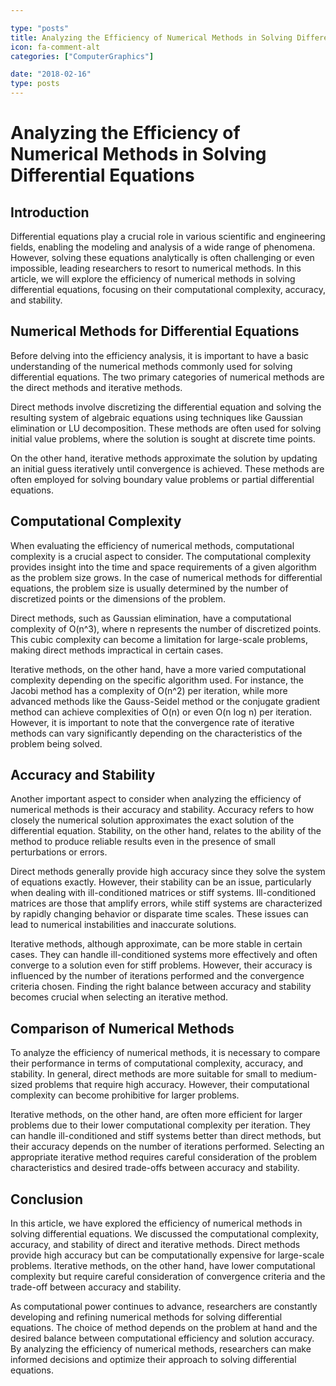 ```yaml
---

type: "posts"
title: Analyzing the Efficiency of Numerical Methods in Solving Differential Equations
icon: fa-comment-alt
categories: ["ComputerGraphics"]

date: "2018-02-16"
type: posts
---
```



# Analyzing the Efficiency of Numerical Methods in Solving Differential Equations

## Introduction

Differential equations play a crucial role in various scientific and engineering fields, enabling the modeling and analysis of a wide range of phenomena. However, solving these equations analytically is often challenging or even impossible, leading researchers to resort to numerical methods. In this article, we will explore the efficiency of numerical methods in solving differential equations, focusing on their computational complexity, accuracy, and stability.

## Numerical Methods for Differential Equations

Before delving into the efficiency analysis, it is important to have a basic understanding of the numerical methods commonly used for solving differential equations. The two primary categories of numerical methods are the direct methods and iterative methods.

Direct methods involve discretizing the differential equation and solving the resulting system of algebraic equations using techniques like Gaussian elimination or LU decomposition. These methods are often used for solving initial value problems, where the solution is sought at discrete time points.

On the other hand, iterative methods approximate the solution by updating an initial guess iteratively until convergence is achieved. These methods are often employed for solving boundary value problems or partial differential equations.

## Computational Complexity

When evaluating the efficiency of numerical methods, computational complexity is a crucial aspect to consider. The computational complexity provides insight into the time and space requirements of a given algorithm as the problem size grows. In the case of numerical methods for differential equations, the problem size is usually determined by the number of discretized points or the dimensions of the problem.

Direct methods, such as Gaussian elimination, have a computational complexity of O(n^3), where n represents the number of discretized points. This cubic complexity can become a limitation for large-scale problems, making direct methods impractical in certain cases.

Iterative methods, on the other hand, have a more varied computational complexity depending on the specific algorithm used. For instance, the Jacobi method has a complexity of O(n^2) per iteration, while more advanced methods like the Gauss-Seidel method or the conjugate gradient method can achieve complexities of O(n) or even O(n log n) per iteration. However, it is important to note that the convergence rate of iterative methods can vary significantly depending on the characteristics of the problem being solved.

## Accuracy and Stability

Another important aspect to consider when analyzing the efficiency of numerical methods is their accuracy and stability. Accuracy refers to how closely the numerical solution approximates the exact solution of the differential equation. Stability, on the other hand, relates to the ability of the method to produce reliable results even in the presence of small perturbations or errors.

Direct methods generally provide high accuracy since they solve the system of equations exactly. However, their stability can be an issue, particularly when dealing with ill-conditioned matrices or stiff systems. Ill-conditioned matrices are those that amplify errors, while stiff systems are characterized by rapidly changing behavior or disparate time scales. These issues can lead to numerical instabilities and inaccurate solutions.

Iterative methods, although approximate, can be more stable in certain cases. They can handle ill-conditioned systems more effectively and often converge to a solution even for stiff problems. However, their accuracy is influenced by the number of iterations performed and the convergence criteria chosen. Finding the right balance between accuracy and stability becomes crucial when selecting an iterative method.

## Comparison of Numerical Methods

To analyze the efficiency of numerical methods, it is necessary to compare their performance in terms of computational complexity, accuracy, and stability. In general, direct methods are more suitable for small to medium-sized problems that require high accuracy. However, their computational complexity can become prohibitive for larger problems.

Iterative methods, on the other hand, are often more efficient for larger problems due to their lower computational complexity per iteration. They can handle ill-conditioned and stiff systems better than direct methods, but their accuracy depends on the number of iterations performed. Selecting an appropriate iterative method requires careful consideration of the problem characteristics and desired trade-offs between accuracy and stability.

## Conclusion

In this article, we have explored the efficiency of numerical methods in solving differential equations. We discussed the computational complexity, accuracy, and stability of direct and iterative methods. Direct methods provide high accuracy but can be computationally expensive for large-scale problems. Iterative methods, on the other hand, have lower computational complexity but require careful consideration of convergence criteria and the trade-off between accuracy and stability.

As computational power continues to advance, researchers are constantly developing and refining numerical methods for solving differential equations. The choice of method depends on the problem at hand and the desired balance between computational efficiency and solution accuracy. By analyzing the efficiency of numerical methods, researchers can make informed decisions and optimize their approach to solving differential equations.
